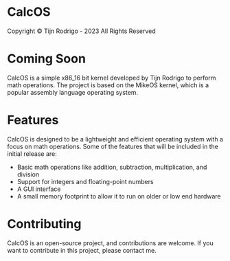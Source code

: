 # CalcOS
Copyright &copy; Tijn Rodrigo - 2023 All Rights Reserved

# Coming Soon
CalcOS is a simple x86_16 bit kernel developed by Tijn Rodrigo to perform math operations. The project is based on the MikeOS kernel, which is a popular assembly language operating system.

# Features

CalcOS is designed to be a lightweight and efficient operating system with a focus on math operations. Some of the features that will be included in the initial release are:

- Basic math operations like addition, subtraction, multiplication, and division
- Support for integers and floating-point numbers
- A GUI interface
- A small memory footprint to allow it to run on older or low end hardware


# Contributing
CalcOS is an open-source project, and contributions are welcome. If you want to contribute in this project, please contact me.
